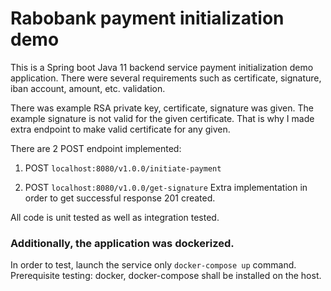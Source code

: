 # Rabobank payment initialization demo

This is a Spring boot Java 11 backend service payment initialization demo application.
There were several requirements such as certificate, signature, iban account, amount, etc. validation.

There was example RSA private key, certificate, signature was given. The example signature is not valid for the given certificate.
That is why I made extra endpoint to make valid certificate for any given.

There are 2 POST endpoint implemented:  

1. POST `localhost:8080/v1.0.0/initiate-payment`  

2. POST  `localhost:8080/v1.0.0/get-signature` Extra implementation in order to get successful response 201 created.

All code is unit tested as well as integration tested. 

### Additionally, the application was dockerized.  

In order to test, launch the service only  `docker-compose up` command. Prerequisite testing: docker, docker-compose shall be installed on the host.


